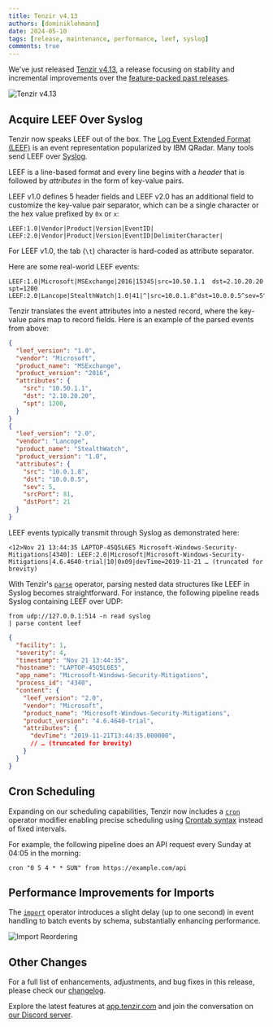```yaml
---
title: Tenzir v4.13
authors: [dominiklohmann]
date: 2024-05-10
tags: [release, maintenance, performance, leef, syslog]
comments: true
---
```


We've just released [Tenzir
v4.13](https://github.com/tenzir/tenzir/releases/tag/v4.13.0), a release
focusing on stability and incremental improvements over the [feature-packed past
releases](/blog/tags/release).

![Tenzir v4.13](tenzir-v4.13.excalidraw.svg)

<!-- truncate -->

## Acquire LEEF Over Syslog

Tenzir now speaks LEEF out of the box. The [Log Event Extended Format
(LEEF)][leef] is an event representation popularized by IBM QRadar. Many tools
send LEEF over [Syslog](/formats/syslog).

[leef]: https://www.ibm.com/docs/en/dsm?topic=overview-leef-event-components

LEEF is a line-based format and every line begins with a *header* that is
followed by *attributes* in the form of key-value pairs.

LEEF v1.0 defines 5 header fields and LEEF v2.0 has an additional field to
customize the key-value pair separator, which can be a single character or the
hex value prefixed by `0x` or `x`:

```
LEEF:1.0|Vendor|Product|Version|EventID|
LEEF:2.0|Vendor|Product|Version|EventID|DelimiterCharacter|
```

For LEEF v1.0, the tab (`\t`) character is hard-coded as attribute separator.

Here are some real-world LEEF events:

```
LEEF:1.0|Microsoft|MSExchange|2016|15345|src=10.50.1.1	dst=2.10.20.20	spt=1200
LEEF:2.0|Lancope|StealthWatch|1.0|41|^|src=10.0.1.8^dst=10.0.0.5^sev=5^srcPort=81^dstPort=21
```

Tenzir translates the event attributes into a nested record, where the key-value
pairs map to record fields. Here is an example of the parsed events from above:

```json
{
  "leef_version": "1.0",
  "vendor": "Microsoft",
  "product_name": "MSExchange",
  "product_version": "2016",
  "attributes": {
    "src": "10.50.1.1",
    "dst": "2.10.20.20",
    "spt": 1200,
  }
}
{
  "leef_version": "2.0",
  "vendor": "Lancope",
  "product_name": "StealthWatch",
  "product_version": "1.0",
  "attributes": {
    "src": "10.0.1.8",
    "dst": "10.0.0.5",
    "sev": 5,
    "srcPort": 81,
    "dstPort": 21
  }
}
```

LEEF events typically transmit through Syslog as demonstrated here:

```syslog
<12>Nov 21 13:44:35 LAPTOP-45Q5L6E5 Microsoft-Windows-Security-Mitigations[4340]: LEEF:2.0|Microsoft|Microsoft-Windows-Security-Mitigations|4.6.4640-trial|10|0x09|devTime=2019-11-21 … (truncated for brevity)
```

With Tenzir's [`parse`](/operators/parse) operator, parsing nested data
structures like LEEF in Syslog becomes straightforward. For instance, the
following pipeline reads Syslog containing LEEF over UDP:

```
from udp://127.0.0.1:514 -n read syslog
| parse content leef
```

```json
{
  "facility": 1,
  "severity": 4,
  "timestamp": "Nov 21 13:44:35",
  "hostname": "LAPTOP-45Q5L6E5",
  "app_name": "Microsoft-Windows-Security-Mitigations",
  "process_id": "4340",
  "content": {
    "leef_version": "2.0",
    "vendor": "Microsoft",
    "product_name": "Microsoft-Windows-Security-Mitigations",
    "product_version": "4.6.4640-trial",
    "attributes": {
      "devTime": "2019-11-21T13:44:35.000000",
      // … (truncated for brevity)
    }
  }
}
```

## Cron Scheduling

Expanding on our scheduling capabilities, Tenzir now includes a
[`cron`](https://docs.tenzir.com/next/language/operator-modifiers#cron) operator
modifier enabling precise scheduling using [Crontab
syntax](https://crontab.guru) instead of fixed intervals.

For example, the following pipeline does an API request every Sunday at 04:05 in
the morning:

```
cron "0 5 4 * * SUN" from https://example.com/api
```

## Performance Improvements for Imports

The [`import`](/tql2/operators/import) operator introduces a slight delay (up to
one second) in event handling to batch events by schema, substantially enhancing
performance.

![Import Reordering](import-reordering.excalidraw.svg)

## Other Changes

For a full list of enhancements, adjustments, and bug fixes in this release,
please check our [changelog](/changelog#v4130).

Explore the latest features at [app.tenzir.com](https://app.tenzir.com) and
join the conversation on [our Discord server](/discord).
